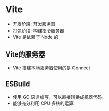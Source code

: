 # Vite

* 开发阶段: 开发服务器
* 打包阶段: 构建指令服务器
* Vite 是依赖于 Node 的

## Vite的服务器

* Vite 搭建本地服务器使用的是 Connect

## ESBuild

* 使用 GO 语言编写，可以直接转换成机器代码。
* 能够充分利用 CPU 多核的运算
